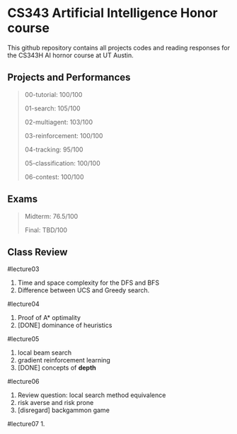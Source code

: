 CS343 Artificial Intelligence Honor course
============

This github repository contains all projects codes and reading responses for
the CS343H AI hornor course at UT Austin. 

Projects and Performances
-----------
	
> 00-tutorial: 100/100
> 	
> 01-search: 105/100
> 
> 02-multiagent: 103/100
> 
> 03-reinforcement: 100/100
> 
> 04-tracking: 95/100
> 
> 05-classification: 100/100
> 
> 06-contest: 100/100
> 

Exams 
-----------
>  Midterm: 76.5/100
>  
>  Final: TBD/100

Class Review 
-----------

#lecture03
1.  Time and space complexity for the DFS and BFS
2.  Difference between UCS and Greedy search.

#lecture04
1. Proof of A\* optimality
2. [DONE] dominance of heuristics

#lecture05
1. local beam search
2. gradient reinforcement learning
3. [DONE] concepts of **depth**

#lecture06
1. Review question: local search method equivalence
2. risk averse and risk prone
3. [disregard] backgammon game

#lecture07
1. 
